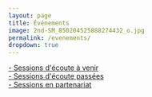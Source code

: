 ```yaml
---
layout: page
title: Événements
image: 2nd-SM_850204525888274432_o.jpg
permalink: /evenements/
dropdown: true
---
```



<a href="https://sessionsmarteau.com/evenement-a-venir/" target="_blank">- Sessions d'écoute à venir
</a>
<br>
<a href="https://sessionsmarteau.com/sessions-passes/" target="_blank">- Sessions d'écoute passées
</a>
<br>
<a href="https://sessionsmarteau.com/partenariats/" target="_blank">- Sessions en partenariat
</a>
<br>
